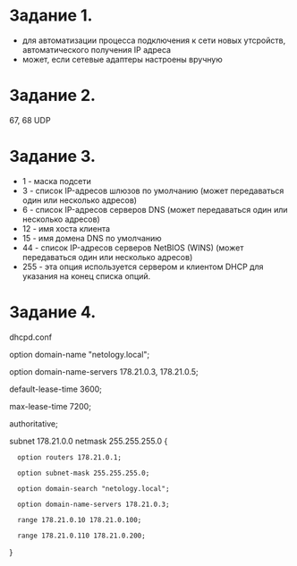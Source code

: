 # Задание 1. 

- для автоматизации процесса подключения к сети новых утсройств, автоматического получения IP адреса
- может, если сетевые адаптеры настроены вручную

# Задание 2. 

67, 68 UDP

# Задание 3. 

- 1 - маска подсети
- 3 - список IP-адресов шлюзов по умолчанию (может передаваться один или несколько адресов) 
- 6 - список IP-адресов серверов DNS (может передаваться один или несколько адресов) 
- 12 - имя хоста клиента 
- 15 - имя домена DNS по умолчанию 
- 44 - cписок IP-адресов серверов NetBIOS (WINS) (может передаваться один или несколько адресов) 
- 255 - эта опция используется сервером и клиентом DHCP для указания на конец списка опций.

# Задание 4. 

dhcpd.conf

option domain-name "netology.local";

option domain-name-servers 178.21.0.3, 178.21.0.5;

default-lease-time 3600;

max-lease-time 7200;

authoritative;

subnet 178.21.0.0 netmask 255.255.255.0 {

      option routers 178.21.0.1;

      option subnet-mask 255.255.255.0;

      option domain-search "netology.local";

      option domain-name-servers 178.21.0.3;

      range 178.21.0.10 178.21.0.100;

      range 178.21.0.110 178.21.0.200;

}
